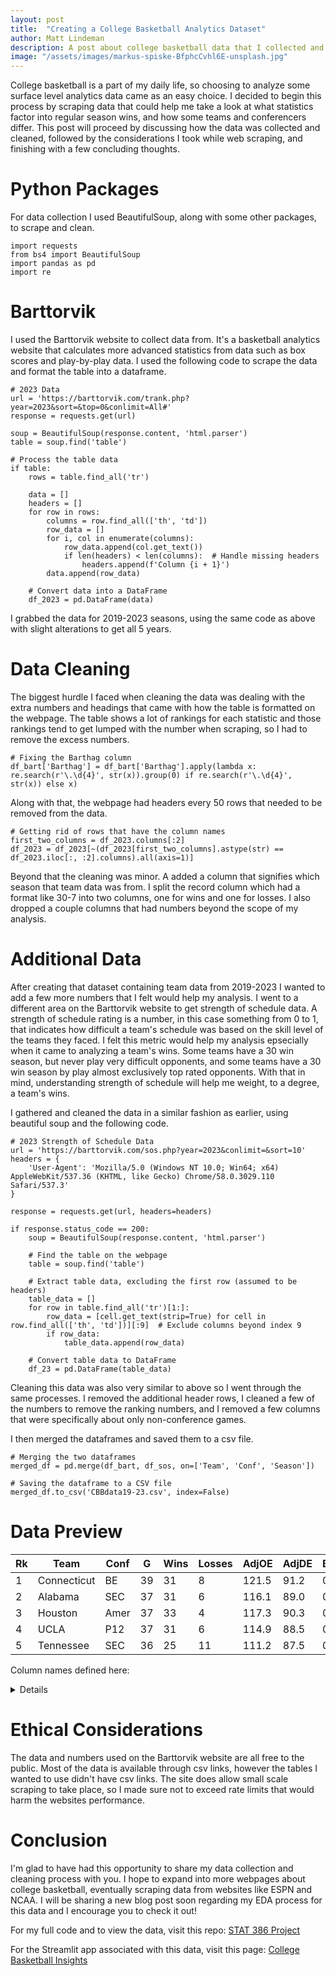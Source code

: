 ```yaml
---
layout: post
title:  "Creating a College Basketball Analytics Dataset"
author: Matt Lindeman
description: A post about college basketball data that I collected and cleaned
image: "/assets/images/markus-spiske-BfphcCvhl6E-unsplash.jpg"
---
```


College basketball is a part of my daily life, so choosing to analyze some surface level analytics data came as an easy choice. I decided to begin this process by scraping data that could help me take a look at what statistics factor into regular season wins, and how some teams and conferencers differ. This post will proceed by discussing how the data was collected and cleaned, followed by the considerations I took while web scraping, and finishing with a few concluding thoughts.

# Python Packages

For data collection I used BeautifulSoup, along with some other packages, to scrape and clean.

```
import requests
from bs4 import BeautifulSoup
import pandas as pd
import re
```

# Barttorvik

I used the Barttorvik website to collect data from. It's a basketball analytics website that calculates more advanced statistics from data such as box scores and play-by-play data. I used the following code to scrape the data and format the table into a dataframe.

```
# 2023 Data
url = 'https://barttorvik.com/trank.php?year=2023&sort=&top=0&conlimit=All#'
response = requests.get(url)

soup = BeautifulSoup(response.content, 'html.parser')
table = soup.find('table')

# Process the table data
if table:
    rows = table.find_all('tr')

    data = []
    headers = []
    for row in rows:
        columns = row.find_all(['th', 'td'])
        row_data = []
        for i, col in enumerate(columns):
            row_data.append(col.get_text())
            if len(headers) < len(columns):  # Handle missing headers
                headers.append(f'Column {i + 1}')
        data.append(row_data)

    # Convert data into a DataFrame
    df_2023 = pd.DataFrame(data)
```
I grabbed the data for 2019-2023 seasons, using the same code as above with slight alterations to get all 5 years.

# Data Cleaning

The biggest hurdle I faced when cleaning the data was dealing with the extra numbers and headings that came with how the table is formatted on the webpage. The table shows a lot of rankings for each statistic and those rankings tend to get lumped with the number when scraping, so I had to remove the excess numbers.

```
# Fixing the Barthag column
df_bart['Barthag'] = df_bart['Barthag'].apply(lambda x: re.search(r'\.\d{4}', str(x)).group(0) if re.search(r'\.\d{4}', str(x)) else x)
```

Along with that, the webpage had headers every 50 rows that needed to be removed from the data.

```
# Getting rid of rows that have the column names
first_two_columns = df_2023.columns[:2]
df_2023 = df_2023[~(df_2023[first_two_columns].astype(str) == df_2023.iloc[:, :2].columns).all(axis=1)]
```

Beyond that the cleaning was minor. A added a column that signifies which season that team data was from. I split the record column which had a format like 30-7 into two columns, one for wins and one for losses. I also dropped a couple columns that had numbers beyond the scope of my analysis.

# Additional Data

After creating that dataset containing team data from 2019-2023 I wanted to add a few more numbers that I felt would help my analysis. I went to a different area on the Barttorvik website to get strength of schedule data. A strength of schedule rating is a number, in this case something from 0 to 1, that indicates how difficult a team's schedule was based on the skill level of the teams they faced. I felt this metric would help my analysis epsecially when it came to analyzing a team's wins. Some teams have a 30 win season, but never play very difficult opponents, and some teams have a 30 win season by play almost exclusively top rated opponents. With that in mind, understanding strength of schedule will help me weight, to a degree, a team's wins.

I gathered and cleaned the data in a similar fashion as earlier, using beautiful soup and the following code. 

```
# 2023 Strength of Schedule Data
url = 'https://barttorvik.com/sos.php?year=2023&conlimit=&sort=10'
headers = {
    'User-Agent': 'Mozilla/5.0 (Windows NT 10.0; Win64; x64) AppleWebKit/537.36 (KHTML, like Gecko) Chrome/58.0.3029.110 Safari/537.3'
}

response = requests.get(url, headers=headers)

if response.status_code == 200:
    soup = BeautifulSoup(response.content, 'html.parser')
    
    # Find the table on the webpage
    table = soup.find('table')

    # Extract table data, excluding the first row (assumed to be headers)
    table_data = []
    for row in table.find_all('tr')[1:]:
        row_data = [cell.get_text(strip=True) for cell in row.find_all(['th', 'td'])][:9]  # Exclude columns beyond index 9
        if row_data:
            table_data.append(row_data)

    # Convert table data to DataFrame
    df_23 = pd.DataFrame(table_data)
```

Cleaning this data was also very similar to above so I went through the same processes. I removed the additional header rows, I cleaned a few of the numbers to remove the ranking numbers, and I removed a few columns that were specifically about only non-conference games.

I then merged the dataframes and saved them to a csv file.

```
# Merging the two dataframes
merged_df = pd.merge(df_bart, df_sos, on=['Team', 'Conf', 'Season'])

# Saving the dataframe to a CSV file
merged_df.to_csv('CBBdata19-23.csv', index=False)
```

# Data Preview

| Rk | Team	| Conf | G | Wins | Losses | AdjOE | AdjDE | Barthag | EFG% | EFGD% | TOR | TORD | ORB | DRB | FTR | FTRD | 2P% | 2P%D | 3P% | 3P%D | 3PR | 3PRD | Season | Elite | SoS |
| --- | --- | --- | --- | --- | --- | --- | --- | --- | --- | --- | --- | --- | --- | --- | --- | --- | --- | --- | --- | --- | --- | --- | --- | --- | --- |
1 | Connecticut | BE | 39 | 31 | 8 | 121.5 | 91.2 | 0.9643 | 53.9 | 44.4 | 18.9 | 18.5 | 38.5 | 26.1 | 30.8 | 37.8 | 53.6 | 44.4 | 36.3 | 29.7 | 41.7 | 30.4 | 22-23 | 0.32 | 0.707 |
2 | Alabama | SEC | 37 | 31 | 6 | 116.1 | 89.0 | 0.9548 | 52.1 | 41.3 | 18.7 | 15.8 | 34.2 | 27.9 | 36.6 | 32.6 | 53.8 | 40.8 | 33.5 | 28.3 | 47.2 | 30.0 | 22-23 | 0.34 | 0.739 |
3 | Houston | Amer | 37 | 33 | 4 | 117.3 | 90.3 | 0.9532 | 52.3 | 42.7 | 15.4 | 21.1 | 37.1 | 27.7 | 28.9 | 35.7 | 53.1 | 43.4 | 34.0 | 27.9 | 37.9 | 43.5 | 22-23 | 0.24 | 0.624 |
4 | UCLA | P12 | 37 | 31 | 6 | 114.9 | 88.5 | 0.9528 | 51.1 | 46.8 | 14.9 | 23.3 | 33.0 | 28.2 | 27.4 | 27.5 | 50.6 | 46.9 | 34.9 | 31.1 | 29.0 | 38.8 | 22-23 | 0.29 | 0.696 |
5 | Tennessee | SEC | 36 | 25 | 11 | 111.2 | 87.5 | 0.9401 | 49.9 | 42.8 | 18.1 | 22.2 | 36.4 | 26.9 | 30.7 | 33.8 | 50.3 | 45.1 | 32.8 | 26.5 | 40.1 | 41.8 | 22-23 | 0.29 | 0.694 |

Column names defined here:
<details>

### Terms Defined

- Rk: Rank on the Barthag Scale
- Team: College Basketball Team
- Conf: College Basketball Conference
- G: Amount of Games Played
- Wins: Total Regular Season Wins
- Losses: Total Regular Season Losses
- AdjOE: Adjusted Offensive Efficiency (Points scored per 100 possessions, adjusted for opponent)
- AdjDE: Adjusted Defensive Efficiency (Points allowed per 100 possessions, adjusted for opponent)
- Barthag: Power Rating (Chance of beating average D-1 team)
- EFG%: Effective Field Goal Percentage (Adjusts field goal percentage to account for three's being worth more)
- EFGD%: Defensive Effective Field Goal Percentage
- TOR: Turnover Rate (Percent of offensive possessions that result in a turnover)
- TORD: Defensive Turnover Rate (Percent of defensive possessions that result in a turnover)
- ORB: Offensive Rebound Percentage (Percent of available offensive rebounds grabbed)
- DRB: Offensive Rebound Allowed Percentage (Percent of available offensive rebounds grabbed by opposition)
- FTR: Free Throw Rate (Ratio of free throw attempts to field goal attempts)
- FTRD: Defensive Free Throw Rate (Opponent ratio of free throw attempts to field goal attempts)
- 2P%: Two Point Percentage (Percent of two point shots attempted that went in)
- 2P%D: Defensive Two Point Percentage (Percent of two point shots allowed that went in)
- 3P%: Three Point Percentage (Percent of three point shots attempted that went in)
- 3P%D: Defensive Three Point Percentage (Percent of three point shots allowed that went in)
- 3PR: Three Point Rate (Ratio of three point attempts to two point attempts)
- 3PRD: Defensive Three Point Rate (Opponent ratio of three point attempts to two point attempts)
- Season: Year of Data
- Elite: Percentage of games an elite team would project to lose against this schedule
- SoS: Strength of Schedule (Average of opponent Barthags)
    
</details>

# Ethical Considerations
The data and numbers used on the Barttorvik website are all free to the public. Most of the data is available through csv links, however the tables I wanted to use didn't have csv links. The site does allow small scale scraping to take place, so I made sure not to exceed rate limits that would harm the websites performance.

# Conclusion

I'm glad to have had this opportunity to share my data collection and cleaning process with you. I hope to expand into more webpages about college basketball, eventually scraping data from websites like ESPN and NCAA. I will be sharing a new blog post soon regarding my EDA process for this data and I encourage you to check it out!

For my full code and to view the data, visit this repo: [STAT 386 Project](https://github.com/MattLindeman/STAT386-Project)

For the Streamlit app associated with this data, visit this page: [College Basketball Insights](https://collegebasketballinsights.streamlit.app)
